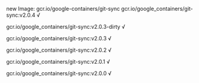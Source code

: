 new Image: gcr.io/google-containers/git-sync
gcr.io/google_containers/git-sync:v2.0.4 √

gcr.io/google_containers/git-sync:v2.0.3-dirty √

gcr.io/google_containers/git-sync:v2.0.3 √

gcr.io/google_containers/git-sync:v2.0.2 √

gcr.io/google_containers/git-sync:v2.0.1 √

gcr.io/google_containers/git-sync:v2.0.0 √

